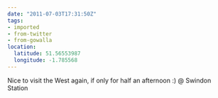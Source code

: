 ```yaml
---
date: "2011-07-03T17:31:50Z"
tags:
- imported
- from-twitter
- from-gowalla
location:
  latitude: 51.56553987
  longitude: -1.785568
---
```

Nice to visit the West again, if only for half an afternoon :) @ Swindon Station
